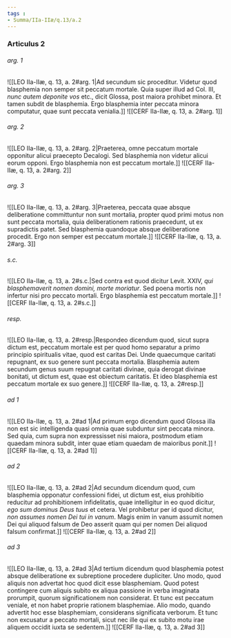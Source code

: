 ```yaml
---
tags : 
- Summa/IIa-IIæ/q.13/a.2
---
```


### Articulus 2

###### arg. 1
![[LEO IIa-IIæ, q. 13, a. 2#arg. 1|Ad secundum sic proceditur. Videtur quod blasphemia non semper sit peccatum mortale. Quia super illud ad Col. III, *nunc autem deponite vos* etc., dicit Glossa, post maiora prohibet minora. Et tamen subdit de blasphemia. Ergo blasphemia inter peccata minora computatur, quae sunt peccata venialia.]]
![[CERF IIa-IIæ, q. 13, a. 2#arg. 1]]

###### arg. 2
![[LEO IIa-IIæ, q. 13, a. 2#arg. 2|Praeterea, omne peccatum mortale opponitur alicui praecepto Decalogi. Sed blasphemia non videtur alicui eorum opponi. Ergo blasphemia non est peccatum mortale.]]
![[CERF IIa-IIæ, q. 13, a. 2#arg. 2]]

###### arg. 3
![[LEO IIa-IIæ, q. 13, a. 2#arg. 3|Praeterea, peccata quae absque deliberatione committuntur non sunt mortalia, propter quod primi motus non sunt peccata mortalia, quia deliberationem rationis praecedunt, ut ex supradictis patet. Sed blasphemia quandoque absque deliberatione procedit. Ergo non semper est peccatum mortale.]]
![[CERF IIa-IIæ, q. 13, a. 2#arg. 3]]

###### s.c.
![[LEO IIa-IIæ, q. 13, a. 2#s.c.|Sed contra est quod dicitur Levit. XXIV, *qui blasphemaverit nomen domini, morte moriatur*. Sed poena mortis non infertur nisi pro peccato mortali. Ergo blasphemia est peccatum mortale.]]
![[CERF IIa-IIæ, q. 13, a. 2#s.c.]]

###### resp.
![[LEO IIa-IIæ, q. 13, a. 2#resp.|Respondeo dicendum quod, sicut supra dictum est, peccatum mortale est per quod homo separatur a primo principio spiritualis vitae, quod est caritas Dei. Unde quaecumque caritati repugnant, ex suo genere sunt peccata mortalia. Blasphemia autem secundum genus suum repugnat caritati divinae, quia derogat divinae bonitati, ut dictum est, quae est obiectum caritatis. Et ideo blasphemia est peccatum mortale ex suo genere.]]
![[CERF IIa-IIæ, q. 13, a. 2#resp.]]

###### ad 1
![[LEO IIa-IIæ, q. 13, a. 2#ad 1|Ad primum ergo dicendum quod Glossa illa non est sic intelligenda quasi omnia quae subduntur sint peccata minora. Sed quia, cum supra non expressisset nisi maiora, postmodum etiam quaedam minora subdit, inter quae etiam quaedam de maioribus ponit.]]
![[CERF IIa-IIæ, q. 13, a. 2#ad 1]]

###### ad 2
![[LEO IIa-IIæ, q. 13, a. 2#ad 2|Ad secundum dicendum quod, cum blasphemia opponatur confessioni fidei, ut dictum est, eius prohibitio reducitur ad prohibitionem infidelitatis, quae intelligitur in eo quod dicitur, *ego sum dominus Deus tuus* et cetera. Vel prohibetur per id quod dicitur, *non assumes nomen Dei tui in vanum*. Magis enim in vanum assumit nomen Dei qui aliquod falsum de Deo asserit quam qui per nomen Dei aliquod falsum confirmat.]]
![[CERF IIa-IIæ, q. 13, a. 2#ad 2]]

###### ad 3
![[LEO IIa-IIæ, q. 13, a. 2#ad 3|Ad tertium dicendum quod blasphemia potest absque deliberatione ex subreptione procedere dupliciter. Uno modo, quod aliquis non advertat hoc quod dicit esse blasphemiam. Quod potest contingere cum aliquis subito ex aliqua passione in verba imaginata prorumpit, quorum significationem non considerat. Et tunc est peccatum veniale, et non habet proprie rationem blasphemiae. Alio modo, quando advertit hoc esse blasphemiam, considerans significata verborum. Et tunc non excusatur a peccato mortali, sicut nec ille qui ex subito motu irae aliquem occidit iuxta se sedentem.]]
![[CERF IIa-IIæ, q. 13, a. 2#ad 3]]

